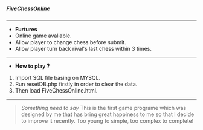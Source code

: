 ##### FiveChessOnline
***
- **Furtures**
- Online game avaliable.
- Allow player to change chess before submit.
- Allow player turn back rival's last chess within 3 times. 
***
- **How to play ?**
1. Import SQL file basing on MYSQL.
2. Run resetDB.php firstly in order to clear the data.
3. Then load FiveChessOnline.html.
***
> *Something need to say*
> This is the first game programe which was designed by me that has bring great happiness to me so that I decide to improve it recently.
> Too young to simple, too complex to complete!